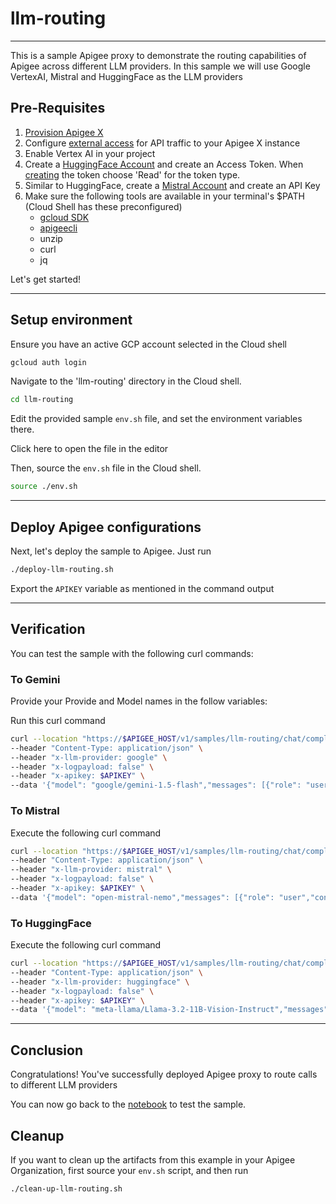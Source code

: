 # llm-routing

---

This is a sample Apigee proxy to demonstrate the routing capabilities of Apigee across different LLM providers. In this sample we will use Google VertexAI, Mistral and HuggingFace as the LLM providers

## Pre-Requisites

1. [Provision Apigee X](https://cloud.google.com/apigee/docs/api-platform/get-started/provisioning-intro)
2. Configure [external access](https://cloud.google.com/apigee/docs/api-platform/get-started/configure-routing#external-access) for API traffic to your Apigee X instance
3. Enable Vertex AI in your project
4. Create a [HuggingFace Account](https://huggingface.co/) and create an Access Token. When [creating](https://huggingface.co/docs/hub/en/security-tokens) the token choose 'Read' for the token type.
5. Similar to HuggingFace, create a [Mistral Account](https://console.mistral.ai/) and create an API Key
6. Make sure the following tools are available in your terminal's $PATH (Cloud Shell has these preconfigured)
    - [gcloud SDK](https://cloud.google.com/sdk/docs/install)
    - [apigeecli](https://github.com/apigee/apigeecli)
    - unzip
    - curl
    - jq

Let's get started!

---

## Setup environment

Ensure you have an active GCP account selected in the Cloud shell

```sh
gcloud auth login
```

Navigate to the 'llm-routing' directory in the Cloud shell.

```sh
cd llm-routing
```

Edit the provided sample `env.sh` file, and set the environment variables there.

Click <walkthrough-editor-open-file filePath="llm-routing/env.sh">here</walkthrough-editor-open-file> to open the file in the editor

Then, source the `env.sh` file in the Cloud shell.

```sh
source ./env.sh
```

---

## Deploy Apigee configurations

Next, let's deploy the sample to Apigee. Just run

```bash
./deploy-llm-routing.sh
```

Export the `APIKEY` variable as mentioned in the command output

---

## Verification

You can test the sample with the following curl commands:

### To Gemini

Provide your Provide and Model names in the follow variables:

Run this curl command

```sh
curl --location "https://$APIGEE_HOST/v1/samples/llm-routing/chat/completions" \
--header "Content-Type: application/json" \
--header "x-llm-provider: google" \
--header "x-logpayload: false" \
--header "x-apikey: $APIKEY" \
--data '{"model": "google/gemini-1.5-flash","messages": [{"role": "user","content": [{"type": "image_url","image_url": {"url": "gs://generativeai-downloads/images/character.jpg"}},{"type": "text","text": "Describe this image in one sentence."}]}],"max_tokens": 250,"stream": false}'
```

### To Mistral

Execute the following curl command

```sh
curl --location "https://$APIGEE_HOST/v1/samples/llm-routing/chat/completions" \
--header "Content-Type: application/json" \
--header "x-llm-provider: mistral" \
--header "x-logpayload: false" \
--header "x-apikey: $APIKEY" \
--data '{"model": "open-mistral-nemo","messages": [{"role": "user","content": [{"type": "text","text": "Suggest few names for a flower shop"}]}],"max_tokens": 250,"stream": false}'
```

### To HuggingFace

Execute the following curl command

```sh
curl --location "https://$APIGEE_HOST/v1/samples/llm-routing/chat/completions" \
--header "Content-Type: application/json" \
--header "x-llm-provider: huggingface" \
--header "x-logpayload: false" \
--header "x-apikey: $APIKEY" \
--data '{"model": "meta-llama/Llama-3.2-11B-Vision-Instruct","messages": [{"role": "user","content": [{"type": "text","text": "Suggest few names for a flower shop"}]}],"max_tokens": 250,"stream": false}'
```

---

## Conclusion

<walkthrough-conclusion-trophy></walkthrough-conclusion-trophy>

Congratulations! You've successfully deployed Apigee proxy to route calls to different LLM providers

You can now go back to the [notebook](https://github.com/GoogleCloudPlatform/apigee-samples/blob/main/llm-routing/llm_routing_v1.ipynb) to test the sample.

<walkthrough-inline-feedback></walkthrough-inline-feedback>

## Cleanup

If you want to clean up the artifacts from this example in your Apigee Organization, first source your `env.sh` script, and then run

```bash
./clean-up-llm-routing.sh
```
